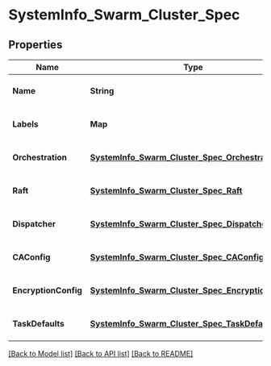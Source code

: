 # SystemInfo_Swarm_Cluster_Spec
## Properties

| Name | Type | Description | Notes |
|------------ | ------------- | ------------- | -------------|
| **Name** | **String** | Name | [optional] [default to null] |
| **Labels** | **Map** | Labels | [optional] [default to null] |
| **Orchestration** | [**SystemInfo_Swarm_Cluster_Spec_Orchestration**](SystemInfo_Swarm_Cluster_Spec_Orchestration.md) |  | [optional] [default to null] |
| **Raft** | [**SystemInfo_Swarm_Cluster_Spec_Raft**](SystemInfo_Swarm_Cluster_Spec_Raft.md) |  | [optional] [default to null] |
| **Dispatcher** | [**SystemInfo_Swarm_Cluster_Spec_Dispatcher**](SystemInfo_Swarm_Cluster_Spec_Dispatcher.md) |  | [optional] [default to null] |
| **CAConfig** | [**SystemInfo_Swarm_Cluster_Spec_CAConfig**](SystemInfo_Swarm_Cluster_Spec_CAConfig.md) |  | [optional] [default to null] |
| **EncryptionConfig** | [**SystemInfo_Swarm_Cluster_Spec_EncryptionConfig**](SystemInfo_Swarm_Cluster_Spec_EncryptionConfig.md) |  | [optional] [default to null] |
| **TaskDefaults** | [**SystemInfo_Swarm_Cluster_Spec_TaskDefaults**](SystemInfo_Swarm_Cluster_Spec_TaskDefaults.md) |  | [optional] [default to null] |

[[Back to Model list]](../README.md#documentation-for-models) [[Back to API list]](../README.md#documentation-for-api-endpoints) [[Back to README]](../README.md)

